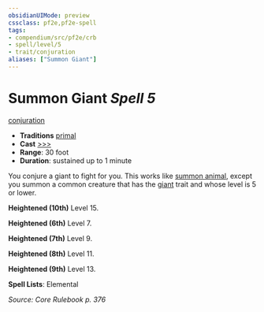 ```yaml
---
obsidianUIMode: preview
cssclass: pf2e,pf2e-spell
tags:
- compendium/src/pf2e/crb
- spell/level/5
- trait/conjuration
aliases: ["Summon Giant"]
---
```

# Summon Giant *Spell 5*   
[conjuration](conjuration.md "Conjuration School Trait")  

- **Traditions** [primal](primal.md "Primal Tradition Trait")
- **Cast** [>>>](chapter-9-playing-the-game.md#Actions "Three-Action") 
- **Range**: 30 foot
- **Duration**: sustained up to 1 minute

You conjure a giant to fight for you. This works like [summon animal](summon-animal.md), except you summon a common creature that has the [giant](giant.md "Giant Creature Type Trait") trait and whose level is 5 or lower.

**Heightened (10th)** Level 15.

**Heightened (6th)** Level 7.

**Heightened (7th)** Level 9.

**Heightened (8th)** Level 11.

**Heightened (9th)** Level 13.

**Spell Lists**: Elemental

*Source: Core Rulebook p. 376*